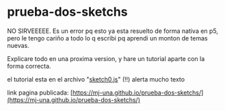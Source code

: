 # prueba-dos-sketchs

NO SIRVEEEEE. Es un error pq esto ya esta resuelto de forma nativa en p5,
pero le tengo cariño a todo lo q escribi pq aprendi un monton de temas nuevas.

Explicare todo en una proxima version, y hare un tutorial aparte con la forma correcta.

el tutorial esta en el archivo "[sketch0.js](https://github.com/mj-una/prueba-dos-sketchs/blob/main/sketches/sketch0.js)" (!!) alerta mucho texto

link pagina publicada: [https://mj-una.github.io/prueba-dos-sketchs/](https://mj-una.github.io/prueba-dos-sketchs/)
